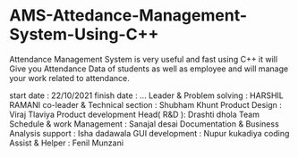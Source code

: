 # AMS-Attedance-Management-System-Using-C++
Attendance Management System is very useful and fast using C++ it will Give you Attendance Data of students as well as employee and will manage your work related to attendance.

start date : 22/10/2021
finish date : ...
Leader & Problem solving : HARSHIL RAMANI 
co-leader & Technical section : Shubham Khunt
Product Design : Viraj Tlaviya 
Product development Head( R&D ): Drashti dhola
Team Schedule & work Management : Sanajal desai
Documentation & Business Analysis support : Isha dadawala
GUI development : Nupur kukadiya
coding Assist & Helper : Fenil Munzani
